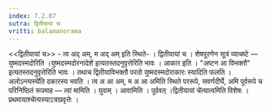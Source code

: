 ```yaml
---
index: 7.2.87
sutra: द्वितीयायां च
vritti: balamanorama
---
```


<<द्वितीयायां च>> - त्व अद् अम्, म अद् अम् इति स्थिते- । द्वितीयायां च । शेषपूरणेन सूत्रं व्याचष्टे — युष्मदस्मदोरिति ।युष्मदस्मदोरनादेशे॑ इत्यतस्तदनुवृत्तेरिति भावः । आकार इति । "अष्टन आ विभक्तौ" इत्यतस्तदनुवृत्तेरिति भावः । तथाच द्वितीयाविभक्तौ परतो युष्मदस्मदोराकारः स्यादिति फलति ।अलोऽन्त्यस्ये॑ति दकारस्य भवति । त्व अ आ अम्, म अ आ अमिति स्थिते पररूपे, सवर्णदीर्घे, अमि पूर्वरूपे च परिनिष्ठितं रूपमाह — त्वां मामिति । युवाम् । आवामिति । पूर्ववत् ।द्वितीयायां चे॑त्यात्वमिति विशेषः । प्रथमायाश्चे॑त्यस्याऽत्राप्रवृत्तेः ।